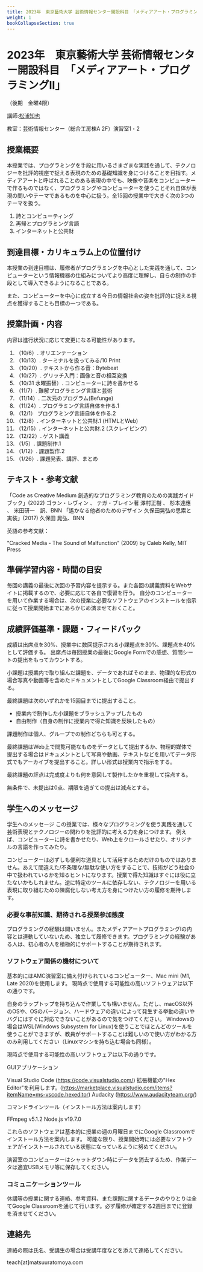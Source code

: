 ```yaml
---
title: 2023年　東京藝術大学 芸術情報センター開設科目　「メディアアート・プログラミングII」（後期　金曜4限）
weight: 1
bookCollapseSection: true
---
```

# 2023年　東京藝術大学 芸術情報センター開設科目　「メディアアート・プログラミングII」

（後期　金曜4限）

講師:[松浦知也](https://matsuuratomoya.com)

教室：芸術情報センター（総合工房棟A 2F）演習室1・2

## 授業概要

本授業では、プログラミングを手段に用いるさまざまな実践を通して、テクノロジーを批評的視座で捉える表現のための基礎知識を身につけることを目指す。メディアアートと呼ばれることのある表現の中でも、映像や音楽をコンピューターで作るものではなく、プログラミングやコンピューターを使うことそれ自体が表現の問いやテーマであるものを中心に扱う。全15回の授業中で大きく次の3つのテーマを扱う。
1. 詩とコンピューティング
2. 再帰とプログラミング言語
3. インターネットと公共財


## 到達目標・カリキュラム上の位置付け	

本授業の到達目標は、履修者がプログラミングを中心とした実践を通して、コンピューターという情報機器の仕組みについてより高度に理解し、自らの制作の手段として導入できるようになることである。

また、コンピューターを中心に成立する今日の情報社会の姿を批評的に捉える視点を獲得することも目標の一つである。

## 授業計画・内容	

内容は進行状況に応じて変更になる可能性があります。

1. （10/6）. オリエンテーション
2. （10/13）. ターミナルを扱ってみる/10 Print
3. （10/20）. テキストから作る音：Bytebeat
4. （10/27）. グリッチ入門：画像と音の相互変換
5. （10/31 水曜振替）. コンピューターに詩を書かせる
6. （11/7）. 難解プログラミング言語と芸術
7. （11/14）. 二次元のプログラム(Befunge)
8. （11/24）. プログラミング言語自体を作る.1
9. （12/1） プログラミング言語自体を作る.2
10. （12/8）. インターネットと公共財.1 (HTMLとWeb)
11. （12/15）. インターネットと公共財.2 (スクレイピング)
12. （12/22）. ゲスト講義
13. （1/5）. 課題制作.1
14. （1/12）. 課題製作.2
15. （1/26）. 課題発表、講評、まとめ


## テキスト・参考文献

「Code as Creative Medium 創造的なプログラミング教育のための実践ガイドブック」(2022) ゴラン・レヴィン 、 テガ・ブレイン著 澤村正樹 、 杉本達應 、 米田研一　訳、BNN
「遙かなる他者のためのデザイン 久保田晃弘の思索と実装」(2017) 久保田 晃弘、BNN

英語の参考文献：

"Cracked Media - The Sound of Malfunction" (2009) by Caleb Kelly, MIT Press

## 準備学習内容・時間の目安

毎回の講義の最後に次回の予習内容を提示する。また各回の講義資料をWebサイトに掲載するので、必要に応じて各自で復習を行う。
自分のコンピューターを用いて作業する場合は、次の授業に必要なソフトウェアのインストールを指示に従って授業開始までにあらかじめ済ませておくこと。

## 成績評価基準・課題・フィードバック

成績は出席点を30%、授業中に数回提示される小課題点を30%、課題点を40%として評価する。
出席点は毎回授業の最後にGoogle Formでの感想、質問シートの提出をもってカウントする。


小課題は授業内で取り組んだ課題を、データであればそのまま、物理的な形式の場合写真や動画等を含めたドキュメントとしてGoogle Classroom経由で提出する。

最終課題は次のいずれかを15回目までに提出すること。

- 授業内で制作した小課題をブラッシュアップしたもの
- 自由制作（自身の制作に授業内で得た知識を反映したもの）

課題制作は個人、グループでの制作どちらも可とする。

最終課題はWeb上で閲覧可能なものをデータとして提出するか、物理的媒体で提出する場合はドキュメントとして写真や動画、テキストなどを用いてデータ形式でもアーカイブを提出すること。詳しい形式は授業内で指示をする。

最終課題の評点は完成度よりも何を意図して製作したかを重視して採点する。

無条件で、未提出は0点、期限を過ぎての提出は減点とする。

## 学生へのメッセージ

学生へのメッセージ	この授業では、様々なプログラミングを使う実践を通して芸術表現とテクノロジーの関わりを批評的に考える力を身につけます。
例えば、コンピューターに詩を書かせたり、Web上をクロールさせたり、オリジナルの言語を作ってみたり。

コンピューターは必ずしも便利な道具として活用するためだけのものではありません。あえて間違えた/不条理な/無駄な使い方をすることで、技術がどう社会の中で扱われているかを知るヒントになります。授業で得た知識はすぐには役に立たないかもしれません。逆に特定のツールに依存しない、テクノロジーを用いる表現に取り組むための陳腐化しない考え方を身につけたい方の履修を期待します。

### 必要な事前知識、期待される授業参加態度

プログラミングの経験は問いません。またメディアアートプログラミングIの内容とは連動していないため、独立して履修できます。プログラミングの経験がある人は、初心者の人を積極的にサポートすることが期待されます。

### ソフトウェア関係の機材について

基本的にはAMC演習室に備え付けられているコンピューター、Mac mini (M1, Late 2020)を使用します。
現時点で使用する可能性の高いソフトウェアは以下の通りです。

自身のラップトップを持ち込んで作業しても構いません。ただし、macOS以外のOSや、OSのバージョン、ハードウェアの違いによって発生する挙動の違いやバグにはすぐに対応できないことがあるので気をつけてください。
Windowsの場合はWSL(Windows Subsystem for Linux)を使うことでほとんどのツールを使うことができますが、教員がサポートすることは難しいので使い方がわかる方のみ利用してください（Linuxマシンを持ち込む場合も同様）。

現時点で使用する可能性の高いソフトウェアは以下の通りです。

GUIアプリケーション

Visual Studio Code (https://code.visualstudio.com/)
拡張機能の"Hex Editor"を利用します。(https://marketplace.visualstudio.com/items?itemName=ms-vscode.hexeditor)
Audacity (https://www.audacityteam.org/)

コマンドラインツール（インストール方法は案内します）

FFmpeg v5.1.2
Node.js v19.7.0

これらのソフトウェアは基本的に授業の週の月曜日までにGoogle Classroomでインストール方法を案内します。 可能な限り、授業開始時には必要なソフトウェアがインストールされている状態になっているように努めてください。

演習室のコンピューターはシャットダウン時にデータを消去するため、作業データは適宜USBメモリ等に保存してください。

### コミュニケーションツール

休講等の授業に関する連絡、参考資料、また課題に関するデータのやりとりは全てGoogle Classroomを通じて行います。必ず履修が確定する2週目までに登録を済ませてください。

## 連絡先

連絡の際は氏名、受講生の場合は受講年度などを添えて連絡してください。

teach\[at\]matsuuratomoya.com